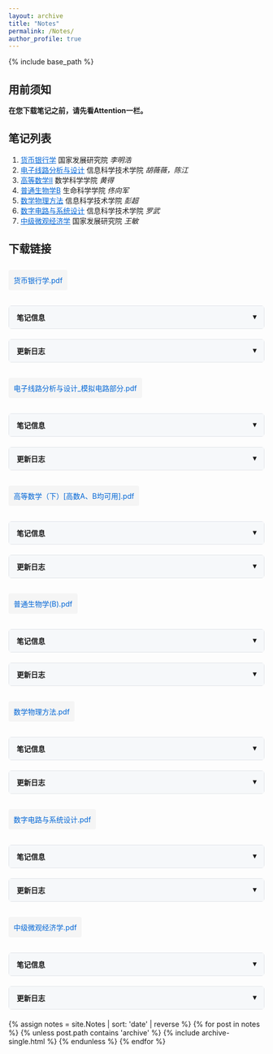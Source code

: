 ```yaml
---
layout: archive
title: "Notes"
permalink: /Notes/
author_profile: true
---
```


{% include base_path %}

<style>
  /* 折叠面板样式 */
  .accordion {
    border: 1px solid #e1e4e8;
    border-radius: 6px;
    margin: 20px 0;
  }
  .accordion-header {
    padding: 12px 15px;
    background: #f6f8fa;
    cursor: pointer;
    display: flex;
    justify-content: space-between;
    font-weight: 600;
  }
  .accordion-content {
    padding: 15px;
    display: none;
  }
  .accordion.active .accordion-content {
    display: block;
  }
  
  /* 下载链接样式 */
  .download-link {
    display: inline-block;
    padding: 10px;
    background: #f5f5f5;
    border-radius: 4px;
    color: #0366d6;
    text-decoration: none;
    margin: 10px 0;
  }
  
  /* 更新日志条目样式 */
  .update-entry {
    margin-bottom: 15px;
  }
  .update-date {
    font-weight: 500;
    color: #586069;
  }
  .update-title {
    font-weight: 600;
  }
  
  /* 新增：可点击的笔记列表样式 */
  .note-title {
    color: #0366d6;
    cursor: pointer;
    text-decoration: underline;
  }
  
  /* 新增：锚点目标样式 */
  .note-section {
    padding-top: 50px;
    margin-top: -50px;
  }
</style>

## 用前须知 ##

**在您下载笔记之前，请先看Attention一栏。**

<!-- 笔记列表 -->
## 笔记列表 ##
1. <span class="note-title" onclick="document.getElementById('note1').scrollIntoView({behavior: 'smooth'})">货币银行学</span> 国家发展研究院 *李明浩*
2. <span class="note-title" onclick="document.getElementById('note2').scrollIntoView({behavior: 'smooth'})">电子线路分析与设计</span> 信息科学技术学院 *胡薇薇，陈江*
3. <span class="note-title" onclick="document.getElementById('note3').scrollIntoView({behavior: 'smooth'})">高等数学II</span> 数学科学学院 *黄得*
4. <span class="note-title" onclick="document.getElementById('note4').scrollIntoView({behavior: 'smooth'})">普通生物学B</span> 生命科学学院 *佟向军*
5. <span class="note-title" onclick="document.getElementById('note5').scrollIntoView({behavior: 'smooth'})">数学物理方法</span> 信息科学技术学院 *彭超*
6. <span class="note-title" onclick="document.getElementById('note6').scrollIntoView({behavior: 'smooth'})">数字电路与系统设计</span> 信息科学技术学院 *罗武*
7. <span class="note-title" onclick="document.getElementById('note7').scrollIntoView({behavior: 'smooth'})">中级微观经济学</span> 国家发展研究院 *王敏*

## 下载链接 ##

<!-- 货币银行学 -->
<div id="note1" class="note-section"></div>
<a href="/files/货币银行学.pdf" download class="download-link">
货币银行学.pdf</a>

<!-- 笔记信息面板 -->
<div class="accordion">
  <div class="accordion-header" onclick="this.parentElement.classList.toggle('active')">
    <span>笔记信息</span>
    <span>▾</span>
  </div>
  <div class="accordion-content">
    <p>国家发展研究院课程，2024-2025第一学期，讲课内容以米什金货币金融学为主，有少量老师原创内容</p>
  </div>
</div>

<!-- 更新日志面板 -->
<div class="accordion">
  <div class="accordion-header" onclick="this.parentElement.classList.toggle('active')">
    <span>更新日志</span>
    <span>▾</span>
  </div>
  <div class="accordion-content">
    <div class="update-entry">
      <div class="update-date">2025-06-01</div>
      <div class="update-title">初始版本</div>
      <div>上传了一份笔记</div>
    </div>
  </div>
</div>

<!-- 电子线路分析与设计 -->
<div id="note2" class="note-section"></div>
<a href="/files/电子线路分析与设计_模拟电路部分.pdf" download class="download-link">
电子线路分析与设计_模拟电路部分.pdf</a>

<!-- 笔记信息面板 -->
<div class="accordion">
  <div class="accordion-header" onclick="this.parentElement.classList.toggle('active')">
    <span>笔记信息</span>
    <span>▾</span>
  </div>
  <div class="accordion-content">
    <p>信息科学技术学院ee专业：电路分析+模拟电路内容。2024-2025第一学期。本文档只有陈江老师讲述的模电部分。电路分析部分笔记整理出来后会及时更新。</p>
  </div>
</div>

<!-- 更新日志面板 -->
<div class="accordion">
  <div class="accordion-header" onclick="this.parentElement.classList.toggle('active')">
    <span>更新日志</span>
    <span>▾</span>
  </div>
  <div class="accordion-content">
    <div class="update-entry">
      <div class="update-date">2025-06-01</div>
      <div class="update-title">初始版本</div>
      <div>上传了一份笔记</div>
    </div>
  </div>
</div>

<!-- 高等数学II -->
<div id="note3" class="note-section"></div>
<a href="/files/高等数学_II_.pdf" download class="download-link">
高等数学（下）[高数A、B均可用].pdf</a>

<!-- 笔记信息面板 -->
<div class="accordion">
  <div class="accordion-header" onclick="this.parentElement.classList.toggle('active')">
    <span>笔记信息</span>
    <span>▾</span>
  </div>
  <div class="accordion-content">
    <p>数院公共课高等数学下册笔记，2024-2025第二学期。含有HD老师上课讲解内容和xhm数学分析讲义中的部分例题</p>
  </div>
</div>

<!-- 更新日志面板 -->
<div class="accordion">
  <div class="accordion-header" onclick="this.parentElement.classList.toggle('active')">
    <span>更新日志</span>
    <span>▾</span>
  </div>
  <div class="accordion-content">
    <div class="update-entry">
      <div class="update-date">2025-06-01</div>
      <div class="update-title">初始版本</div>
      <div>上传了一份笔记</div>
    </div>
  </div>
</div>

<!-- 普通生物学B -->
<div id="note4" class="note-section"></div>
<a href="/files/普通生物学_B_.pdf" download class="download-link">
普通生物学(B).pdf</a>

<!-- 笔记信息面板 -->
<div class="accordion">
  <div class="accordion-header" onclick="this.parentElement.classList.toggle('active')">
    <span>笔记信息</span>
    <span>▾</span>
  </div>
  <div class="accordion-content">
    <p>通选课，2024-2025第一学期。佟向军老师的普通生物学(B)，只看PPT完全不够，一定要多听课，文科生慎重报名，此文档内容也并不全面，可以参考大绿本普生。</p>
  </div>
</div>

<!-- 更新日志面板 -->
<div class="accordion">
  <div class="accordion-header" onclick="this.parentElement.classList.toggle('active')">
    <span>更新日志</span>
    <span>▾</span>
  </div>
  <div class="accordion-content">
    <div class="update-entry">
      <div class="update-date">2025-06-01</div>
      <div class="update-title">初始版本</div>
      <div>上传了一份笔记</div>
    </div>
  </div>
</div>

<!-- 数学物理方法 -->
<div id="note5" class="note-section"></div>
<a href="/files/数学物理方法.pdf" download class="download-link">
数学物理方法.pdf</a>

<!-- 笔记信息面板 -->
<div class="accordion">
  <div class="accordion-header" onclick="this.parentElement.classList.toggle('active')">
    <span>笔记信息</span>
    <span>▾</span>
  </div>
  <div class="accordion-content">
    <p>信科彭超老师开设。2024-2025第二学期。内容较为精简，一些比较重要的内容（PDE相关）老师也没有讲，因此若是其他院系，建议补充书籍观看。</p>
  </div>
</div>

<!-- 更新日志面板 -->
<div class="accordion">
  <div class="accordion-header" onclick="this.parentElement.classList.toggle('active')">
    <span>更新日志</span>
    <span>▾</span>
  </div>
  <div class="accordion-content">
    <div class="update-entry">
      <div class="update-date">2025-06-01</div>
      <div class="update-title">初始版本</div>
      <div>上传了一份笔记</div>
    </div>
  </div>
</div>

<!-- 数字电路与系统设计 -->
<div id="note6" class="note-section"></div>
<a href="/files/数字电路与系统设计.pdf" download class="download-link">
数字电路与系统设计.pdf</a>

<!-- 笔记信息面板 -->
<div class="accordion">
  <div class="accordion-header" onclick="this.parentElement.classList.toggle('active')">
    <span>笔记信息</span>
    <span>▾</span>
  </div>
  <div class="accordion-content">
    <p>信科ee罗武老师开设。2024-2025第二学期。强烈建议配合教材进行使用。本文档内的Verilog部分可以帮助读者更好上手Verilog。</p>
  </div>
</div>

<!-- 更新日志面板 -->
<div class="accordion">
  <div class="accordion-header" onclick="this.parentElement.classList.toggle('active')">
    <span>更新日志</span>
    <span>▾</span>
  </div>
  <div class="accordion-content">
    <div class="update-entry">
      <div class="update-date">2025-06-01</div>
      <div class="update-title">初始版本</div>
      <div>上传了一份笔记,内容不完整，暂时用于小班课分享</div>
    </div>
  </div>
</div>

<!-- 中级微观经济学 -->
<div id="note7" class="note-section"></div>
<a href="/files/中级微观经济学.pdf" download class="download-link">
中级微观经济学.pdf</a>

<!-- 笔记信息面板 -->
<div class="accordion">
  <div class="accordion-header" onclick="this.parentElement.classList.toggle('active')">
    <span>笔记信息</span>
    <span>▾</span>
  </div>
  <div class="accordion-content">
    <p>国发院王敏老师开设。2024-2025第二学期。内容与范里安几乎一致。</p>
  </div>
</div>

<!-- 更新日志面板 -->
<div class="accordion">
  <div class="accordion-header" onclick="this.parentElement.classList.toggle('active')">
    <span>更新日志</span>
    <span>▾</span>
  </div>
  <div class="accordion-content">
    <div class="update-entry">
      <div class="update-date">2025-06-01</div>
      <div class="update-title">初始版本</div>
      <div>上传了一份笔记</div>
    </div>
  </div>
</div>

{% assign notes = site.Notes | sort: 'date' | reverse %}
{% for post in notes %}
  {% unless post.path contains 'archive' %}
    {% include archive-single.html %}
  {% endunless %}
{% endfor %}